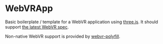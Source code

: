 # WebVRApp

Basic boilerplate / template for a WebVR application using [three.js](https://github.com/mrdoob/three.js).
It should support [the latest WebVR spec](https://mozvr.github.io/webvr-spec/).

Non-native WebVR support is provided by [webvr-polyfill](https://github.com/borismus/webvr-polyfill).
